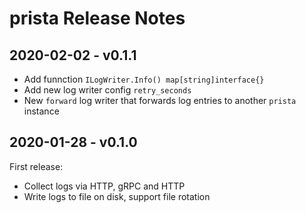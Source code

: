 # prista Release Notes

## 2020-02-02 - v0.1.1

- Add funnction `ILogWriter.Info() map[string]interface{}`
- Add new log writer config `retry_seconds`
- New `forward` log writer that forwards log entries to another `prista` instance


## 2020-01-28 - v0.1.0

First release:

- Collect logs via HTTP, gRPC and HTTP
- Write logs to file on disk, support file rotation
